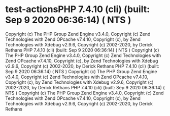 # test-actionsPHP 7.4.10 (cli) (built: Sep  9 2020 06:36:14) ( NTS )
Copyright (c) The PHP Group
Zend Engine v3.4.0, Copyright (c) Zend Technologies
    with Zend OPcache v7.4.10, Copyright (c), by Zend Technologies
    with Xdebug v2.9.6, Copyright (c) 2002-2020, by Derick Rethans
PHP 7.4.10 (cli) (built: Sep  9 2020 06:36:14) ( NTS )
Copyright (c) The PHP Group
Zend Engine v3.4.0, Copyright (c) Zend Technologies
    with Zend OPcache v7.4.10, Copyright (c), by Zend Technologies
    with Xdebug v2.9.6, Copyright (c) 2002-2020, by Derick Rethans
PHP 7.4.10 (cli) (built: Sep  9 2020 06:36:14) ( NTS )
Copyright (c) The PHP Group
Zend Engine v3.4.0, Copyright (c) Zend Technologies
    with Zend OPcache v7.4.10, Copyright (c), by Zend Technologies
    with Xdebug v2.9.6, Copyright (c) 2002-2020, by Derick Rethans
PHP 7.4.10 (cli) (built: Sep  9 2020 06:36:14) ( NTS )
Copyright (c) The PHP Group
Zend Engine v3.4.0, Copyright (c) Zend Technologies
    with Zend OPcache v7.4.10, Copyright (c), by Zend Technologies
    with Xdebug v2.9.6, Copyright (c) 2002-2020, by Derick Rethans
